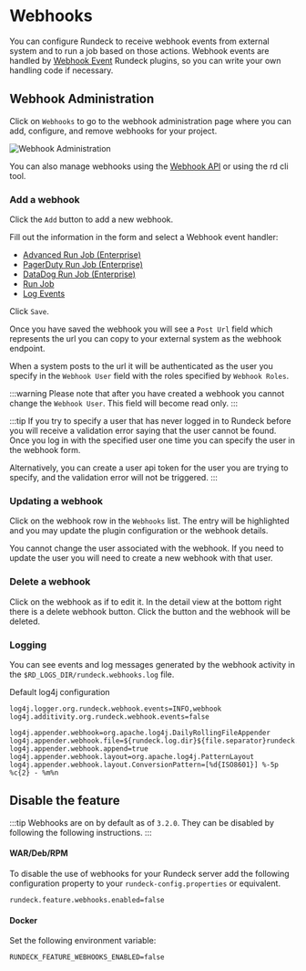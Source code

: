 # Webhooks

You can configure Rundeck to receive webhook events from external system and to run a job based on those actions.
Webhook events are handled by [Webhook Event](/developer/16-webhook-plugins.md) Rundeck plugins, so you can write your own handling code if necessary.


## Webhook Administration

Click on `Webhooks` to go to the webhook administration page where you can add, configure, and remove webhooks
for your project.

![Webhook Administration](~@assets/img/webhook-admin.png)

You can also manage webhooks using the [Webhook API](/api/rundeck-api.md#webhooks-beta) or using the rd cli tool.  

### Add a webhook

Click the `Add` button to add a new webhook.

Fill out the information in the form and select a Webhook event handler:
* [Advanced Run Job (Enterprise)](./webhooks/advanced-run-job.md)
* [PagerDuty Run Job (Enterprise)](./webhooks/pagerduty-run-job.md)
* [DataDog Run Job (Enterprise)](./webhooks/datadog-run-job.md)
* [Run Job](./webhooks/run-job.md)
* [Log Events](./webhooks/log-events.md)

Click `Save`.

Once you have saved the webhook you will see a `Post Url` field which represents the
url you can copy to your external system as the webhook endpoint.

When a system posts to the url it will be authenticated as the user you specify in the
`Webhook User` field with the roles specified by `Webhook Roles`.

:::warning
Please note that after you have created a webhook you cannot change the `Webhook User`. This field will become read only.
:::

:::tip
If you try to specify a user that has never logged in to Rundeck before you will receive a validation error
saying that the user cannot be found. Once you log in with the specified user one time you can specify the user
in the webhook form.

Alternatively, you can create a user api token for the user you are trying to specify, and the validation error will not be triggered.
:::

### Updating a webhook

Click on the webhook row in the `Webhooks` list. The entry will be highlighted and you
may update the plugin configuration or the webhook details.

You cannot change the user associated with the webhook. If you need to update the user you will need to create a new webhook with that user.

### Delete a webhook

Click on the webhook as if to edit it. In the detail view at the bottom right there is a delete webhook button. Click the button and the webhook will be deleted.

### Logging

You can see events and log messages generated by the webhook activity in the `$RD_LOGS_DIR/rundeck.webhooks.log` file.

Default log4j configuration

```properties
log4j.logger.org.rundeck.webhook.events=INFO,webhook
log4j.additivity.org.rundeck.webhook.events=false

log4j.appender.webhook=org.apache.log4j.DailyRollingFileAppender
log4j.appender.webhook.file=${rundeck.log.dir}${file.separator}rundeck.webhook.log
log4j.appender.webhook.append=true
log4j.appender.webhook.layout=org.apache.log4j.PatternLayout
log4j.appender.webhook.layout.ConversionPattern=[%d{ISO8601}] %-5p %c{2} - %m%n
```  

## Disable the feature
:::tip
Webhooks are on by default as of `3.2.0`. They can be disabled by following the following instructions.
:::

#### WAR/Deb/RPM
To disable the use of webhooks for your Rundeck server add the following configuration property to
your `rundeck-config.properties` or equivalent.

```properties
rundeck.feature.webhooks.enabled=false
```

#### Docker
Set the following environment variable:
```properties
RUNDECK_FEATURE_WEBHOOKS_ENABLED=false
```
